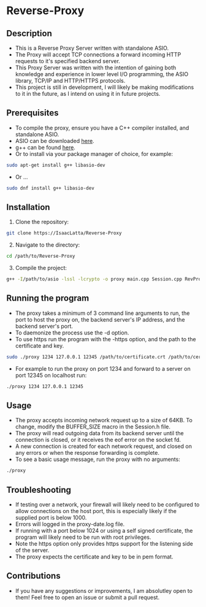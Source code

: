 # Reverse-Proxy

## Description

- This is a Reverse Proxy Server written with standalone ASIO.
- The Proxy will accept TCP connections a forward incoming HTTP requests to it's specified backend server.
- This Proxy Server was written with the intention of gaining both knowledge and experience in lower level I/O programming, the ASIO library, TCP/IP and HTTP/HTTPS protocols.
- This project is still in development, I will likely be making modifications to it in the future, as I intend on using it in future projects.

## Prerequisites

- To compile the proxy, ensure you have a C++ compiler installed, and standalone ASIO.
- ASIO can be downloaded [here](https://think-async.com/Asio/Download.html).
- g++ can be found [here](https://gcc.gnu.org/).
- Or to install via your package manager of choice, for example:
```bash
sudo apt-get install g++ libasio-dev
```
- Or ...

```bash
sudo dnf install g++ libasio-dev
```

## Installation

1. Clone the repository:
```bash
git clone https://IsaacLatta/Reverse-Proxy
```

2. Navigate to the directory:
```bash
cd /path/to/Reverse-Proxy
```

3. Compile the project:
```bash
g++ -I/path/to/asio -lssl -lcrypto -o proxy main.cpp Session.cpp RevProxy.cpp Socket.cpp logger.cpp
```

## Running the program

- The proxy takes a minimum of 3 command line arguments to run, the port to host the proxy on, the backend server's IP address, and the backend server's port.
- To daemonize the process use the -d option.
- To use https run the program with the -https option, and the path to the certificate and key.
```bash
sudo ./proxy 1234 127.0.0.1 12345 /path/to/certificate.crt /path/to/certificate_key.key
```

- For example to run the proxy on port 1234 and forward to a server on port 12345 on localhost run:
```bash
./proxy 1234 127.0.0.1 12345
```

## Usage

- The proxy accepts incoming network request up to a size of 64KB. To change, modify the BUFFER_SIZE macro in the Session.h file.
- The proxy will read outgoing data from its backend server until the connection is closed, or it receives the eof error on the socket fd.
- A new connection is created for each network request, and closed on any errors or when the response forwarding is complete.
- To see a basic usage message, run the proxy with no arguments:
```bash
./proxy
```

## Troubleshooting
- If testing over a network, your firewall will likely need to be configured to allow connections on the host port, this is especially likely if the supplied port is below 1000.
- Errors will logged in the proxy-date.log file.
- If running with a port below 1024 or using a self signed certificate, the program will likely need to be run with root privileges.
- Note the https option only provides https support for the listening side of the server.
- The proxy expects the certificate and key to be in pem format.

## Contributions
- If you have any suggestions or improvements, I am absolutley open to them! Feel free to open an issue or submit a pull request.
